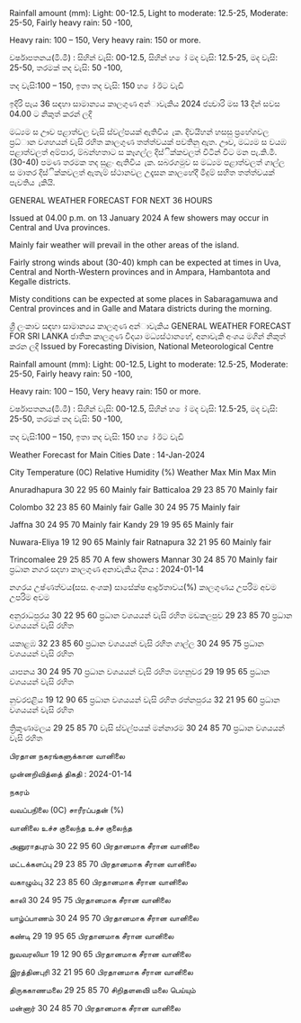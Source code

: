 Rainfall amount (mm): Light: 00-12.5, Light to moderate: 12.5-25, Moderate: 25-50, Fairly heavy rain: 50 -100,

Heavy rain: 100 – 150, Very heavy rain: 150 or more.

වර්ෂාපතනය(මි.මී) : සිහින් වැසි: 00-12.5, සිහින් හ ෝ මද වැසි: 12.5-25, මද වැසි: 25-50, තරමක් තද වැසි: 50 -100,

තද වැසි:100 – 150, ඉතා තද වැසි: 150 හ ෝ ඊට වැඩි

ඉදිරි පැය 36 සඳහා සාමාන්‍යය කාලගුණ අන්‍ාවැකිය 2024 ජන්‍වාරි මස 13 දින්‍ සවස 04.00 ට නිකුත් කරන්‍ ලදි

මධ්‍යම ස ඌව පළාත්වල වැසි ස්වල්පයක් ඇතිවිය ැක. දිවයිහන් හසසු ප්‍රහේශවල ප්‍රධ්‍ාන වශහයන් වැසි රහිත කාලගුණ තත්ත්වයක් පවතිනු ඇත. ඌව, මධ්‍යම ස වයඹ පළාත්වලත් අම්පාර, ම්බන්හතාට ස කෑගල්ල දිස්ික්කවලත් විටින් විට මන පැ.කි.මී. (30-40) පමණ තරමක තද සුළං ඇතිවිය ැක. සබරගමුව ස මධ්‍යම පළාත්වලත් ගාල්ල ස මාතර දිස්ික්කවලත් ඇතැම් ස්ථානවල උදෑසන කාලහේදී මීදුම් සහිත තත්ත්වයක් පැවතිය ැකියි.

GENERAL WEATHER FORECAST FOR NEXT 36 HOURS

Issued at 04.00 p.m. on 13 January 2024 A few showers may occur in Central and Uva provinces.

Mainly fair weather will prevail in the other areas of the island.

Fairly strong winds about (30-40) kmph can be expected at times in Uva, Central and North-Western provinces and in Ampara, Hambantota and Kegalle districts.

Misty conditions can be expected at some places in Sabaragamuwa and Central provinces and in Galle and Matara districts during the morning.

ශ්‍රී ලංකාව සඳහා සාමාන්‍යය කාලගුණ අන්‍ාවැකිය GENERAL WEATHER FORECAST FOR SRI LANKA ජාතික කාලගුණ විදයා මධ්‍යස්ථානහේ, අනාවැකි අංශය මගින් නිකුත් කරන ලදි Issued by Forecasting Division, National Meteorological Centre

Rainfall amount (mm): Light: 00-12.5, Light to moderate: 12.5-25, Moderate: 25-50, Fairly heavy rain: 50 -100,

Heavy rain: 100 – 150, Very heavy rain: 150 or more.

වර්ෂාපතනය(මි.මී) : සිහින් වැසි: 00-12.5, සිහින් හ ෝ මද වැසි: 12.5-25, මද වැසි: 25-50, තරමක් තද වැසි: 50 -100,

තද වැසි:100 – 150, ඉතා තද වැසි: 150 හ ෝ ඊට වැඩි

Weather Forecast for Main Cities Date : 14-Jan-2024

City Temperature (0C) Relative Humidity (%) Weather Max Min Max Min

Anuradhapura 30 22 95 60 Mainly fair Batticaloa 29 23 85 70 Mainly fair

Colombo 32 23 85 60 Mainly fair Galle 30 24 95 75 Mainly fair

Jaffna 30 24 95 70 Mainly fair Kandy 29 19 95 65 Mainly fair

Nuwara-Eliya 19 12 90 65 Mainly fair Ratnapura 32 21 95 60 Mainly fair

Trincomalee 29 25 85 70 A few showers Mannar 30 24 85 70 Mainly fair ප්‍රධාන නගර සදහා කාලගුණ අනාවැකිය දිනය : 2024-01-14

නගරය උෂ්ණත්වය(සස. අංශක) සාසේක්ෂ ආර්ද්‍රතාවය(%) කාලගුණය උපරිම අවම උපරිම අවම

අනුරාධපුරය 30 22 95 60 ප්‍රධාන වශයයන් වැසි රහිත මඩකලපුව 29 23 85 70 ප්‍රධාන වශයයන් වැසි රහිත

යකාළඹ 32 23 85 60 ප්‍රධාන වශයයන් වැසි රහිත ගාල්ල 30 24 95 75 ප්‍රධාන වශයයන් වැසි රහිත

යාපනය 30 24 95 70 ප්‍රධාන වශයයන් වැසි රහිත මහනුවර 29 19 95 65 ප්‍රධාන වශයයන් වැසි රහිත

නුවරඑළිය 19 12 90 65 ප්‍රධාන වශයයන් වැසි රහිත රත්නපුරය 32 21 95 60 ප්‍රධාන වශයයන් වැසි රහිත

ත්‍රිකුණාමලය 29 25 85 70 වැසි ස්වල්පයක් මන්නාරම 30 24 85 70 ප්‍රධාන වශයයන් වැසි රහිත

பிரதான நகரங்களுக்கான வானிலை

முன்னறிவித்தை் திகதி : 2024-01-14

நகரம்

வவப்பநிலை (0C) சாரீரப்பதன் (%)

வானிலை உச்ச குலைந்த உச்ச குலைந்த

அனுராதபுரம் 30 22 95 60 பிரதானமாக சீரான வானிலை

மட்டக்களப்பு 29 23 85 70 பிரதானமாக சீரான வானிலை

வகாழும்பு 32 23 85 60 பிரதானமாக சீரான வானிலை

காலி 30 24 95 75 பிரதானமாக சீரான வானிலை

யாழ்ப்பாணம் 30 24 95 70 பிரதானமாக சீரான வானிலை

கண்டி 29 19 95 65 பிரதானமாக சீரான வானிலை

நுவவரலியா 19 12 90 65 பிரதானமாக சீரான வானிலை

இரத்தினபுரி 32 21 95 60 பிரதானமாக சீரான வானிலை

திருககாணமலை 29 25 85 70 சிறிதளவிை் மலை பெய்யும்

மன்னார் 30 24 85 70 பிரதானமாக சீரான வானிலை